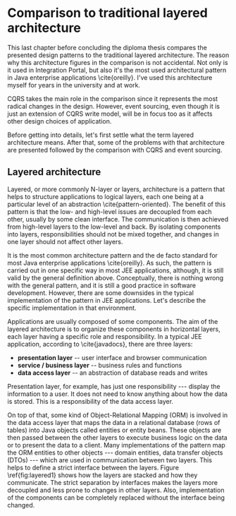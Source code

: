 # Comparison to traditional layered architecture

This last chapter before concluding the diploma thesis compares the presented design patterns to the traditional layered architecture. The reason why this architecture figures in the comparison is not accidental. Not only is it used in Integration Portal, but also it's the most used architectural pattern in Java enterprise applications \cite{oreilly}. I've used this architecture myself for years in the university and at work.

CQRS takes the main role in the comparison since it represents the most radical changes in the design. However, event sourcing, even though it is just an extension of CQRS write model, will be in focus too as it affects other design choices of application.

Before getting into details, let's first settle what the term layered architecture means. After that, some of the problems with that architecture are presented followed by the comparison with CQRS and event sourcing.

## Layered architecture

Layered, or more commonly N-layer or layers, architecture is a pattern that helps to structure applications to logical layers, each one being at a particular level of an abstraction \cite{pattern-oriented}. The benefit of this pattern is that the low- and high-level issues are decoupled from each other, usually by some clean interface. The communication is then achieved from high-level layers to the low-level and back. By isolating components into layers, responsibilities should not be mixed together, and changes in one layer should not affect other layers.

It is the most common architecture pattern and the de facto standard for most Java enterprise applications \cite{oreilly}. As such, the pattern is carried out in one specific way in most JEE applications, although, it is still valid by the general definition above. Conceptually, there is nothing wrong with the general pattern, and it is still a good practice in software development. However, there are some downsides in the typical implementation of the pattern in JEE applications. Let's describe the specific implementation in that environment.

Applications are usually composed of some components. The aim of the layered architecture is to organize these components in horizontal layers, each layer having a specific role and responsibility. In a typical JEE application, according to \cite{javadocs}, there are three layers:

- **presentation layer** -- user interface and browser communication
- **service / business layer** -- business rules and functions
- **data access layer** -- an abstraction of database reads and writes

Presentation layer, for example, has just one responsibility --- display the information to a user. It does not need to know anything about how the data is stored. This is a responsibility of the data access layer.

On top of that, some kind of Object-Relational Mapping (ORM) is involved in the data access layer that maps the data in a relational database (rows of tables) into Java objects called entities or entity beans. These objects are then passed between the other layers to execute business logic on the data or to present the data to a client. Many implementations of the pattern map the ORM entities to other objects --- domain entities, data transfer objects (DTOs) ---  which are used in communication between two layers. This helps to define a strict interface between the layers. Figure \ref{fig:layered1} shows how the layers are stacked and how they communicate. The strict separation by interfaces makes the layers more decoupled and less prone to changes in other layers. Also, implementation of the components can be completely replaced without the interface being changed.